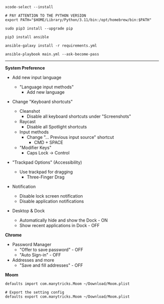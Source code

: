 ```
xcode-select --install

# PAY ATTENTION TO THE PYTHON VERSION
export PATH="$HOME/Library/Python/3.11/bin:/opt/homebrew/bin:$PATH"

sudo pip3 install --upgrade pip

pip3 install ansible

ansible-galaxy install -r requirements.yml

ansible-playbook main.yml --ask-become-pass
```

---

**System Preference**

- Add new input language
    - "Language input methods"
        - Add new language

- Change "Keyboard shortcuts"
    - Cleanshot 
        - Disable all keyboard shortcuts under "Screenshots"
    - Raycast
        - Disable all Spotlight shortcuts
    - Input methods
        - Change "... Previous input source" shortcut
            - CMD + SPACE
    - "Modifier Keys"
        - Caps Lock -> Control

- "Trackpad Options" (Accessibility)
    - Use trackpad for dragging
        - Three-Finger Drag
     
- Notification
    - Disable lock screen notification
    - Disable application notifications
 
- Desktop & Dock
    - Automatically hide and show the Dock - ON
    - Show recent applications in Dock - OFF

**Chrome**

- Password Manager
    - "Offer to save password" - OFF
    - "Auto Sign-in" - OFF
- Addresses and more
    - "Save and fill addresses" - OFF

**Moom**

```
defaults import com.manytricks.Moom ~/Download/Moom.plist

# Export the setting config
defaults export com.manytricks.Moom ~/Download/Moom.plist
```
